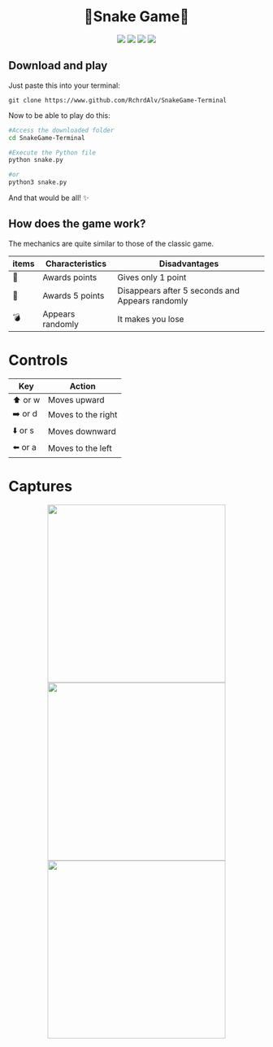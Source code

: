 <center><h1>🐍Snake Game🐍</h1></center>


<p align="center">
    <img src="https://img.shields.io/badge/-Python-success?logo=python&logoColor=ffffff&labelColor=success&color=white" >
    <img src="https://img.shields.io/badge/-Atari%20Game-success?logo=Atari&logoColor=ffffff&labelColor=success&color=white" >
    <img src="https://img.shields.io/badge/-Linux-success?logo=Linux&logoColor=ffffff&labelColor=success&color=white" >
    <img src="https://img.shields.io/badge/-Android-success?logo=Android&logoColor=ffffff&labelColor=success&color=white" >
</p>

## Download and play

Just paste this into your terminal:
```
git clone https://www.github.com/RchrdAlv/SnakeGame-Terminal
```

Now to be able to play do this:
```bash
#Access the downloaded folder
cd SnakeGame-Terminal

#Execute the Python file
python snake.py

#or
python3 snake.py
```
And that would be all! ✨

## How does the game work?
The mechanics are quite similar to those of the classic game.

| items | Characteristics | Disadvantages |
|----------|----------|----------|
| 🍏 | Awards points | Gives only 1 point |
| 🍐 | Awards 5 points | Disappears after 5 seconds and Appears randomly |
| 💣 | Appears randomly | It makes you lose |

# Controls

|   Key   | Action  |
|---------|---------|
| ⬆️ or w  |  Moves upward  |
| ➡️ or d  |  Moves to the right  |
| ⬇️ or s  |  Moves downward  |
| ⬅️ or a  |  Moves to the left

# Captures

<p align="center">
    <img src="https://res.cloudinary.com/dhqo7n9gd/image/upload/v1684691230/SnakeGame-Terminal/Screenshot_20230521-122551_Termux_iakdhj.jpg" width=350>
    <img src="https://res.cloudinary.com/dhqo7n9gd/image/upload/v1684691759/SnakeGame-Terminal/Juego_qlta8c.gif" width=350>
<img src="https://res.cloudinary.com/dhqo7n9gd/image/upload/v1684691250/SnakeGame-Terminal/Screenshot_20230521-123333_Termux_hfuvio.jpg" width=350>

</p>



